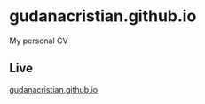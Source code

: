 # gudanacristian.github.io

My personal CV

## Live

[gudanacristian.github.io](https://gudanacristian.github.io)

